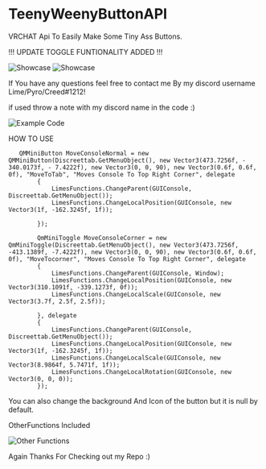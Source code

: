 # TeenyWeenyButtonAPI
VRCHAT Api To Easily Make Some Tiny Ass Buttons.

!!! UPDATE TOGGLE FUNTIONALITY ADDED !!!

![Showcase](https://i.imgur.com/tMRv25T.gif) ![Showcase](https://i.imgur.com/SgTUDys.gif)

If You have any questions feel free to contact me By my discord username Lime/Pyro/Creed#1212!

if used throw a note with my discord name in the code :)


![Example Code](https://i.imgur.com/9ExSMce.png)


HOW TO USE

       QMMiniButton MoveConsoleNormal = new QMMiniButton(Discreettab.GetMenuObject(), new Vector3(473.7256f, - 340.0173f, - 7.4222f), new Vector3(0, 0, 90), new Vector3(0.6f, 0.6f, 0f), "MoveToTab", "Moves Console To Top Right Corner", delegate
            {
                LimesFunctions.ChangeParent(GUIConsole, Discreettab.GetMenuObject());
                LimesFunctions.ChangeLocalPosition(GUIConsole, new Vector3(1f, -162.3245f, 1f));

            });
            
            QmMiniToggle MoveConsoleCorner = new QmMiniToggle(Discreettab.GetMenuObject(), new Vector3(473.7256f, -413.1389f, -7.4222f), new Vector3(0, 0, 90), new Vector3(0.6f, 0.6f, 0f), "MoveTocorner", "Moves Console To Top Right Corner", delegate
            {
                LimesFunctions.ChangeParent(GUIConsole, Window);
                LimesFunctions.ChangeLocalPosition(GUIConsole, new Vector3(310.1091f, -339.1273f, 0f));
                LimesFunctions.ChangeLocalScale(GUIConsole, new Vector3(3.7f, 2.5f, 2.5f));

            }, delegate
            {
                LimesFunctions.ChangeParent(GUIConsole, Discreettab.GetMenuObject());
                LimesFunctions.ChangeLocalPosition(GUIConsole, new Vector3(1f, -162.3245f, 1f));
                LimesFunctions.ChangeLocalScale(GUIConsole, new Vector3(8.9864f, 5.7471f, 1f));
                LimesFunctions.ChangeLocalRotation(GUIConsole, new Vector3(0, 0, 0));
            });
            
You can also change the background And Icon of the button but it is null by default.

OtherFunctions Included

![Other Functions](https://i.imgur.com/sE2zPqS.png)

Again Thanks For Checking out my Repo :)
